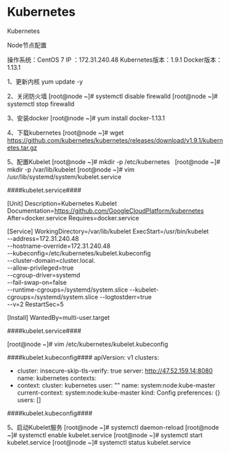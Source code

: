 # Kubernetes
Kubernetes

Node节点配置

操作系统：CentOS 7
IP ：172.31.240.48
Kubernetes版本：1.9.1
Docker版本：1.13.1 

1、更新内核
yum update -y

2、关闭防火墙
[root@node ~]# systemctl disable firewalld
[root@node ~]# systemctl stop firewalld

3、安装docker
[root@node ~]# yum install docker-1.13.1  

4、下载kubernetes
[root@node ~]# wget https://github.com/kubernetes/kubernetes/releases/download/v1.9.1/kubernetes.tar.gz

5、配置Kubelet
[root@node ~]# mkdir -p /etc/kubernetes  
[root@node ~]# mkdir -p /var/lib/kubelet
[root@node ~]# vim /usr/lib/systemd/system/kubelet.service

####kubelet.service####

[Unit]
Description=Kubernetes Kubelet
Documentation=https://github.com/GoogleCloudPlatform/kubernetes
After=docker.service
Requires=docker.service

[Service]
WorkingDirectory=/var/lib/kubelet
ExecStart=/usr/bin/kubelet \
  --address=172.31.240.48 \
  --hostname-override=172.31.240.48 \
  --kubeconfig=/etc/kubernetes/kubelet.kubeconfig \
  --cluster-domain=cluster.local. \
  --allow-privileged=true \
  --cgroup-driver=systemd \
  --fail-swap-on=false \
  --runtime-cgroups=/systemd/system.slice 
  --kubelet-cgroups=/systemd/system.slice
  --logtostderr=true \
  --v=2
RestartSec=5

[Install]
WantedBy=multi-user.target

####kubelet.service####

[root@node ~]# vim /etc/kubernetes/kubelet.kubeconfig

####kubelet.kubeconfig####
apiVersion: v1
clusters:
- cluster:
    insecure-skip-tls-verify: true
    server: http://47.52.159.14:8080
  name: kubernetes
contexts:
- context:
    cluster: kubernetes
    user: ""
  name: system:node:kube-master
current-context: system:node:kube-master
kind: Config
preferences: {}
users: []

####kubelet.kubeconfig####

5、启动Kubelet服务
[root@node ~]# systemctl daemon-reload 
[root@node ~]# systemctl enable kubelet.service
[root@node ~]# systemctl start kubelet.service
[root@node ~]# systemctl status kubelet.service
